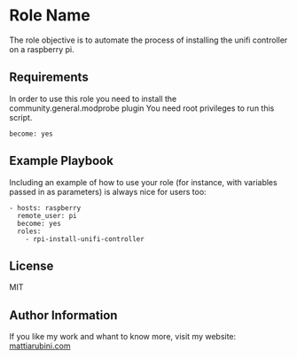 Role Name
=========

The role objective is to automate the process of installing the unifi controller on a raspberry pi.

Requirements
------------

In order to use this role you need to install the community.general.modprobe plugin
You need root privileges to run this script.

    become: yes


Example Playbook
----------------

Including an example of how to use your role (for instance, with variables passed in as parameters) is always nice for users too:

    - hosts: raspberry
      remote_user: pi
      become: yes
      roles:
        - rpi-install-unifi-controller

License
-------

MIT

Author Information
------------------

If you like my work and whant to know more, visit my website:
[mattiarubini.com](https://mattiarubini.com)
